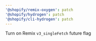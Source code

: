 ```yaml
---
'@shopify/remix-oxygen': patch
'@shopify/hydrogen': patch
'@shopify/cli-hydrogen': patch
---
```


Turn on Remix `v3_singleFetch` future flag

